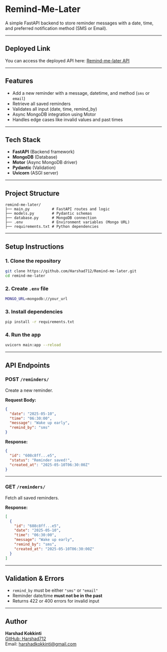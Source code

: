 #  Remind-Me-Later

A simple FastAPI backend to store reminder messages with a date, time, and preferred notification method (SMS or Email).

---

## Deployed Link

You can access the deployed API here: [Remind-me-later API](https://remind-me-later.onrender.com/docs)

---

## Features

- Add a new reminder with a message, datetime, and method (`sms` or `email`)
- Retrieve all saved reminders
- Validates all input (date, time, remind_by)
- Async MongoDB integration using Motor
- Handles edge cases like invalid values and past times

---

## Tech Stack

- **FastAPI** (Backend framework)
- **MongoDB** (Database)
- **Motor** (Async MongoDB driver)
- **Pydantic** (Validation)
- **Uvicorn** (ASGI server)

---

##  Project Structure

```
remind-me-later/
├── main.py          # FastAPI routes and logic
├── models.py        # Pydantic schemas
├── database.py      # MongoDB connection
├── .env             # Environment variables (Mongo URL)
├── requirements.txt # Python dependencies
```

---

## Setup Instructions

### 1. Clone the repository

```bash
git clone https://github.com/Harshad712/Remind-me-later.git
cd remind-me-later
```

### 2. Create `.env` file

```bash
MONGO_URL=mongodb://your_url
```

### 3. Install dependencies

```bash
pip install -r requirements.txt
```

### 4. Run the app

```bash
uvicorn main:app --reload
```

---

## API Endpoints

### POST `/reminders/`

Create a new reminder.

**Request Body:**

```json
{
  "date": "2025-05-10",
  "time": "06:30:00",
  "message": "Wake up early",
  "remind_by": "sms"
}
```

**Response:**

```json
{
  "id": "608c8ff...e5",
  "status": "Reminder saved!",
  "created_at": "2025-05-10T06:30:00Z"
}
```

---

### GET `/reminders/`

Fetch all saved reminders.

**Response:**

```json
[
  {
    "id": "608c8ff...e5",
    "date": "2025-05-10",
    "time": "06:30:00",
    "message": "Wake up early",
    "remind_by": "sms",
    "created_at": "2025-05-10T06:30:00Z"
  }
]
```

---

## Validation & Errors

- `remind_by` must be either `"sms"` or `"email"`
- Reminder date/time **must not be in the past**
- Returns 422 or 400 errors for invalid input

---

## Author

**Harshad Kokkinti**  
[GitHub: Harshad712](https://github.com/Harshad712)  
Email: harshadkokkinti@gmail.com